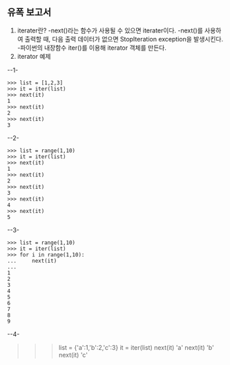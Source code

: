 유폭 보고서
-----------------

1. iterater란?
-next()라는 함수가 사용될 수 있으면 iterater이다.
-next()를 사용하여 출력할 때, 다음 출력 데이터가 없으면 StopIteration exception을 발생시킨다.
-파이썬의 내장함수 iter()를 이용해 iterator 객체를 만든다.
2. iterator 예제

--1-

    >>> list = [1,2,3]
    >>> it = iter(list)
    >>> next(it)
    1
    >>> next(it)
    2
    >>> next(it)
    3
    
  --2-
   
    >>> list = range(1,10)
    >>> it = iter(list)
    >>> next(it)
    1
    >>> next(it)
    2
    >>> next(it)
    3
    >>> next(it)
    4
    >>> next(it)
    5

--3-

    >>> list = range(1,10)
    >>> it = iter(list)
    >>> for i in range(1,10):
    ...     next(it)
    ...
    1
    2
    3
    4
    5
    6
    7
    8
    9
    
--4-

>>> list  = {'a':1,'b':2,'c':3}
>>> it  = iter(list)
>>> next(it)
  'a'
>>> next(it)
  'b'
>>> next(it)
  'c'

